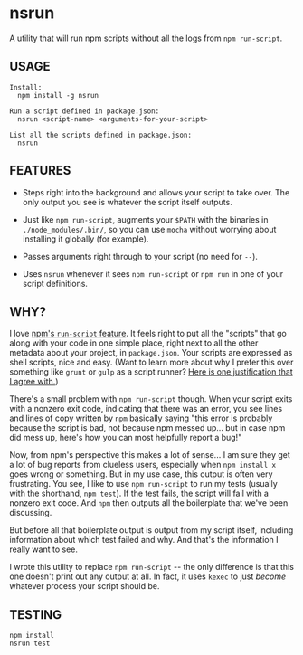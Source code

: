 # nsrun

A utility that will run npm scripts without all the logs from `npm run-script`.


## USAGE

```
Install:
  npm install -g nsrun

Run a script defined in package.json:
  nsrun <script-name> <arguments-for-your-script>

List all the scripts defined in package.json:
  nsrun
```

## FEATURES

- Steps right into the background and allows your script to take over. The only
  output you see is whatever the script itself outputs.

- Just like `npm run-script`, augments your `$PATH` with the binaries in
  `./node_modules/.bin/`, so you can use `mocha` without worrying about
  installing it globally (for example).

- Passes arguments right through to your script (no need for `--`).

- Uses `nsrun` whenever it sees `npm run-script` or `npm run` in one of
  your script definitions.

## WHY?

I love [npm's `run-script` feature](https://docs.npmjs.com/cli/run-script). It
feels right to put all the "scripts" that go along with your code in one simple
place, right next to all the other metadata about your project, in
`package.json`. Your scripts are expressed as shell scripts, nice and easy.
(Want to learn more about why I prefer this over something like `grunt` or
`gulp` as a script runner? [Here is one justification that I agree
with.](http://blog.keithcirkel.co.uk/why-we-should-stop-using-grunt/))

There's a small problem with `npm run-script` though. When your script exits
with a nonzero exit code, indicating that there was an error, you see lines and
lines of copy written by `npm` basically saying "this error is probably because
the script is bad, not because npm messed up... but in case npm did mess up,
here's how you can most helpfully report a bug!"

Now, from npm's perspective this makes a lot of sense... I am sure they get a
lot of bug reports from clueless users, especially when `npm install x` goes
wrong or something. But in my use case, this output is often very frustrating.
You see, I like to use `npm run-script` to run my tests (usually with the
shorthand, `npm test`). If the test fails, the script will fail with a nonzero
exit code. And `npm` then outputs all the boilerplate that we've been
discussing.

But before all that boilerplate output is output from my script itself,
including information about which test failed and why. And that's the
information I really want to see.

I wrote this utility to replace `npm run-script` -- the only difference is that
this one doesn't print out any output at all. In fact, it uses `kexec` to just
*become* whatever process your script should be.

## TESTING

```
npm install
nsrun test
```
